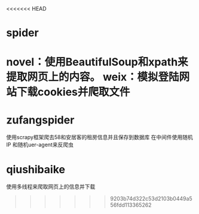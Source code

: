 <<<<<<< HEAD
# spider
novel：使用BeautifulSoup和xpath来提取网页上的内容。
weix：模拟登陆网站下载cookies并爬取文件
=======
# zufangspider
使用scrapy框架爬去58和安居客的租房信息并且保存到数据库
在中间件使用随机IP 和随机uer-agent来反爬虫
# qiushibaike
使用多线程来爬取网页上的信息并下载
>>>>>>> 9203b74d322c53d2103b0449a556fdd113365262
